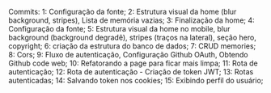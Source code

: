 Commits:
1: Configuração da fonte;
2: Estrutura visual da home (blur background, stripes), Lista de memória vazias;
3: Finalização da home;
4: Configuração da fonte;
5: Estrutura visual da home no mobile, blur background (background degradê), stripes (traços na lateral), seção hero, copyright;
6: criação da estrutura do banco de dados;
7: CRUD memories;
8: Cors;
9: Fluxo de autenticação, Configuração Github OAuth, Obtendo Github code web;
10: Refatorando a page para ficar mais limpa;
11: Rota de autenticação;
12: Rota de autenticação - Criação de token JWT;
13: Rotas autenticadas; 
14: Salvando token nos cookies;
15: Exibindo perfil do usuário;

